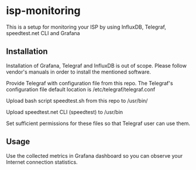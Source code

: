 # isp-monitoring

This is a setup for monitoring your ISP by using InfluxDB, Telegraf, speedtest.net CLI and Grafana

## Installation

Installation of Grafana, Telegraf and InfluxDB is out of scope. Please follow vendor's manuals in order to install the mentioned software. 

Provide Telegraf with configuration file from this repo. The Telegraf's configuration file default location is /etc/telegraf/telegraf.conf

Upload bash script speedtest.sh from this repo to /usr/bin/

Upload speedtest.net CLI (speedtest) to /usr/bin

Set sufficient permissions for these files so that Telegraf user can use them. 

## Usage

Use the collected metrics in Grafana dashboard so you can observe your Internet connection statistics.
